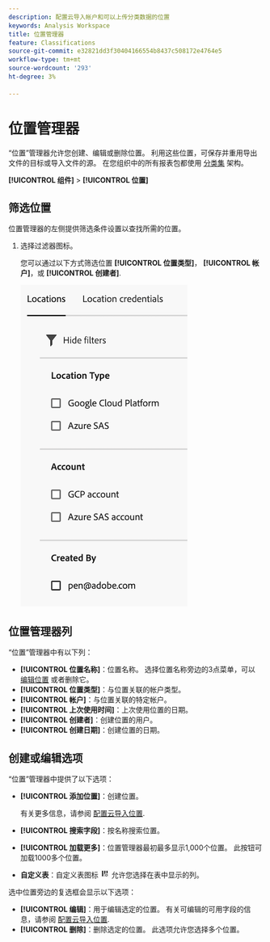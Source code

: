 ```yaml
---
description: 配置云导入帐户和可以上传分类数据的位置
keywords: Analysis Workspace
title: 位置管理器
feature: Classifications
source-git-commit: e32821dd3f30404166554b8437c508172e4764e5
workflow-type: tm+mt
source-wordcount: '293'
ht-degree: 3%

---
```


# 位置管理器

“位置”管理器允许您创建、编辑或删除位置。 利用这些位置，可保存并重用导出文件的目标或导入文件的源。 在您组织中的所有报表包都使用 [分类集](../classifications/sets/overview.md) 架构。

**[!UICONTROL 组件]** > **[!UICONTROL 位置]**

## 筛选位置

位置管理器的左侧提供筛选条件设置以查找所需的位置。

1. 选择过滤器图标。

   您可以通过以下方式筛选位置 **[!UICONTROL 位置类型]**， **[!UICONTROL 帐户]**，或 **[!UICONTROL 创建者]**.

   ![位置过滤器](assets/locations-filters.png)

## 位置管理器列

“位置”管理器中有以下列：

* **[!UICONTROL 位置名称]**：位置名称。 选择位置名称旁边的3点菜单，可以 [编辑位置](/help/components/locations/configure-import-locations.md) 或者删除它。
* **[!UICONTROL 位置类型]**：与位置关联的帐户类型。
* **[!UICONTROL 帐户]**：与位置关联的特定帐户。
* **[!UICONTROL 上次使用时间]**：上次使用位置的日期。
* **[!UICONTROL 创建者]**：创建位置的用户。
* **[!UICONTROL 创建日期]**：创建位置的日期。

## 创建或编辑选项

“位置”管理器中提供了以下选项：

* **[!UICONTROL 添加位置]**：创建位置。

  有关更多信息，请参阅 [配置云导入位置](/help/components/locations/configure-import-locations.md).
* **[!UICONTROL 搜索字段]**：按名称搜索位置。
* **[!UICONTROL 加载更多]**：位置管理器最初最多显示1,000个位置。 此按钮可加载1000多个位置。
* **自定义表**：自定义表图标 ![“自定义表”图标](assets/customize-table-icon.png) 允许您选择在表中显示的列。

选中位置旁边的复选框会显示以下选项：

* **[!UICONTROL 编辑]**：用于编辑选定的位置。 有关可编辑的可用字段的信息，请参阅 [配置云导入位置](/help/components/locations/configure-import-accounts.md).
* **[!UICONTROL 删除]**：删除选定的位置。 此选项允许您选择多个位置。
